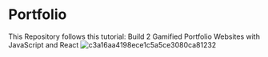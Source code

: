 # Portfolio
This Repository follows this tutorial: Build 2 Gamified Portfolio Websites with JavaScript and React
![c3a16aa4198ece1c5a5ce3080ca81232](https://github.com/user-attachments/assets/39b40dcb-de16-4835-8e22-1b3d04c4a992)
